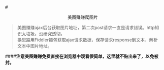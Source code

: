 #<center>美图赚赚爬图片</center>
>美图赚赚ajax后台获取图片地址，第二次post请求一直是请求错误。http知识太垃圾，没研究透彻。  
>换思路用Fiddler抓包获取ajax请求数据，保存请求response到文本，解析文本中图片地址。


####<b>注意美图赚赚免费直接在浏览器中观看很简单，这里就不贴出来了，以免被封。</b>
